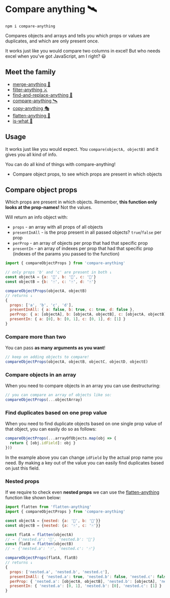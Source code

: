 # Compare anything 🛰

```
npm i compare-anything
```

Compares objects and arrays and tells you which props or values are duplicates, and which are only present once.

It works just like you would compare two columns in excel! But who needs excel when you've got JavaScript, am I right? 😃

## Meet the family

- [merge-anything 🥡](https://github.com/mesqueeb/merge-anything)
- [filter-anything ⚔️](https://github.com/mesqueeb/filter-anything)
- [find-and-replace-anything 🎣](https://github.com/mesqueeb/find-and-replace-anything)
- [compare-anything 🛰](https://github.com/mesqueeb/compare-anything)
- [copy-anything 🎭](https://github.com/mesqueeb/copy-anything)
- [flatten-anything 🏏](https://github.com/mesqueeb/flatten-anything)
- [is-what 🙉](https://github.com/mesqueeb/is-what)

## Usage

It works just like you would expect. You `compare(objectA, objectB)` and it gives you all kind of info.

You can do all kind of things with compare-anything!

- Compare object props, to see which props are present in which objects
<!-- 2. (WIP) Compare object values, to see which prop values are equal in all objects and which not
3. (WIP) Compare arrays, to see which values are present in all arrays and which not -->

## Compare object props

Which props are present in which objects. Remember, **this function only looks at the prop-names!** Not the values.

Will return an info object with:

- `props` - an array with all props of all objects
- `presentInAll` - is the prop present in all passed objects? `true`/`false` per prop
- `perProp` - an array of objects per prop that had that specific prop
- `presentIn` - an array of indexes per prop that had that specific prop (indexes of the params you passed to the function)

```js
import { compareObjectProps } from 'compare-anything'

// only props 'b' and 'c' are present in both ↓
const objectA = {a: '🎴', b: '🎴', c: '🎴'}
const objectB = {b: '🀄️', c: '🀄️', d: '🀄️'}

compareObjectProps(objectA, objectB)
// returns ↓
{
  props: ['a', 'b', 'c', 'd'],
  presentInAll: { a: false, b: true, c: true, d: false },
  perProp: { a: [objectA], b: [objectA, objectB], c: [objectA, objectB], d: [objectB] },
  presentIn: { a: [0], b: [0, 1], c: [0, 1], d: [1] }
}
```

### Compare more than two

You can pass **as many arguments as you want**!

```js
// keep on adding objects to compare!
compareObjectProps(objectA, objectB, objectC, objectD, objectE)
```

### Compare objects in an array

When you need to compare objects in an array you can use destructuring:

```js
// you can compare an array of objects like so:
compareObjectProps(...objectArray)
```

### Find duplicates based on one prop value

When you need to find duplicate objects based on one single prop value of that object, you can easily do so as follows:

```js
compareObjectProps(...arrayOfObjects.map(obj => {
  return { [obj.idField]: obj }
}))
```

In the example above you can change `idField` by the actual prop name you need. By making a key out of the value you can easily find duplicates based on just this field.

### Nested props

If we require to check even **nested props** we can use the [flatten-anything](https://github.com/mesqueeb/flatten-anything) function like shown below:

```js
import flatten from 'flatten-anything'
import { compareObjectProps } from 'compare-anything'

const objectA = {nested: {a: '🎴', b: '🎴'}}
const objectB = {nested: {a: '🀄️', c: '🀄️'}}

const flatA = flatten(objectA)
// →　{'nested.a': '🎴', 'nested.b': '🎴'}
const flatB = flatten(objectB)
// →　{'nested.a': '🀄️', 'nested.c': '🀄️'}

compareObjectProps(flatA, flatB)
// returns ↓
{
  props: ['nested.a', 'nested.b', 'nested.c'],
  presentInAll: { 'nested.a': true, 'nested.b': false, 'nested.c': false },
  perProp: { 'nested.a': [objectA, objectB], 'nested.b': [objectA], 'nested.c': [objectB] },
  presentIn: { 'nested.a': [0, 1], 'nested.b': [0], 'nested.c': [1] }
}
```


<!-- ## Compare object values

Which values are the same in which objects. Will return an info object with:

- `props` - an array with all props of all objects
- `sameInAll` - true/false per prop
- `sameIn` - sets of indexes of the objects where the value was equal

```js
import { compareObjectValues } from 'compare-anything'

const objectA = {a: '', b: 'same', c: 'diff', d: ''}
const objectB = {b: 'same', c: 'Diff', e: '', f: ''}
const objectC = {b: 'same', c: 'Diff'}
const objectE = {b: 'same', c: 'diff'}

compareObjectValues(objectA, objectB)
// returns ↓
{
  props: ['a', 'b', 'c', 'd', 'e', 'f'],
  sameInAll: { a: false, b: true, c: false, d: false, e: false, f: false },
  sameIn: { a: [], b: [[0, 1, 2, 3]], c: [[0, 3], [1, 2]], d: [], e: [], f: [] },
}
``` -->

<!--
## Compare arrays

Which values are present in which arrays. Will return an info object with:

- `values` - an array with all values of all arrays
- `presentInAll` - true/false per value
- `presentIn` - the param indexes of where the prop was present

```js
import { compareArrays } from 'compare-anything'

const arrayA = [1, 2, 'a']
const arrayB = [1, 'a', 'b']

compareArrays(arrayA, arrayB)
// returns ↓
{
  values: [1, 2, 'a', 'b'],
  presentInAll: new Map([
    [1, true], [2, false], ['a', true], ['b', false]
  ]),
  presentIn: new Map([
    [1, [0, 1]], [2, [0]], ['a', [0, 1]], ['b', [1]]
  ]),
}
```
 -->

